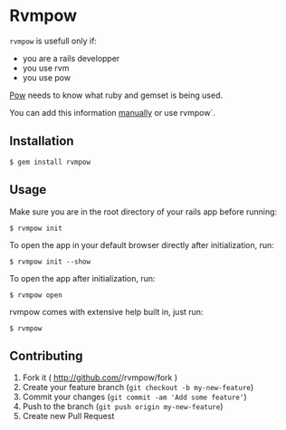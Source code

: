 # Rvmpow

`rvmpow` is usefull only if:

- you are a rails developper
- you use rvm
- you use pow

[Pow](http://pow.cx) needs to know what ruby and gemset is being used.

You can add this information [manually](http://rvm.io/integration/pow) or use rvmpow`.

## Installation

```
$ gem install rvmpow
```

## Usage

Make sure you are in the root directory of your rails app before running:

```
$ rvmpow init
```

To open the app in your default browser directly after initialization, run:


```
$ rvmpow init --show
```

To open the app after initialization, run:

```
$ rvmpow open
```

rvmpow comes with extensive help built in, just run:

```
$ rvmpow
```

## Contributing

1. Fork it ( http://github.com/<my-github-username>/rvmpow/fork )
2. Create your feature branch (`git checkout -b my-new-feature`)
3. Commit your changes (`git commit -am 'Add some feature'`)
4. Push to the branch (`git push origin my-new-feature`)
5. Create new Pull Request
